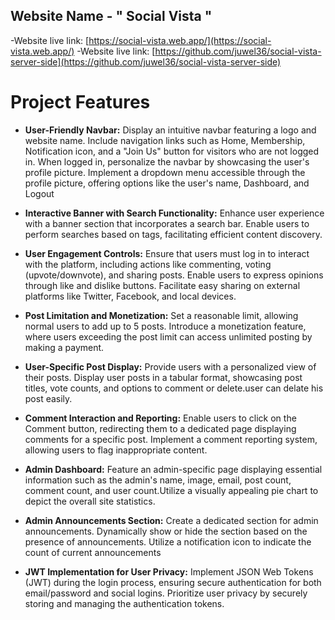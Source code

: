 
 ##  Website Name - " Social Vista  "

-Website live link:  [https://social-vista.web.app/](https://social-vista.web.app/)
-Website live link:  [https://github.com/juwel36/social-vista-server-side](https://github.com/juwel36/social-vista-server-side)




#  Project Features  
- **User-Friendly Navbar:**
 Display an intuitive navbar featuring a logo and website name.
Include navigation links such as Home, Membership, Notification icon, and a "Join Us" button for visitors who are not logged in.
When logged in, personalize the navbar by showcasing the user's profile picture.
Implement a dropdown menu accessible through the profile picture, offering options like the user's name, Dashboard, and Logout

- **Interactive Banner with Search Functionality:**
 Enhance user experience with a banner section that incorporates a search bar.
Enable users to perform searches based on tags, facilitating efficient content discovery.


- **User Engagement Controls:**
 Ensure that users must log in to interact with the platform, including actions like commenting, voting (upvote/downvote), and sharing posts.
Enable users to express opinions through like and dislike buttons.
Facilitate easy sharing on external platforms like Twitter, Facebook, and local devices.

- **Post Limitation and Monetization:**
 Set a reasonable limit, allowing normal users to add up to 5 posts.
Introduce a monetization feature, where users exceeding the post limit can access unlimited posting by making a payment.


- **User-Specific Post Display:**
Provide users with a personalized view of their posts.
Display user posts in a tabular format, showcasing post titles, vote counts, and options to comment or delete.user can delate his post easily.

 
- **Comment Interaction and Reporting:**
 Enable users to click on the Comment button, redirecting them to a dedicated page displaying comments for a specific post.
Implement a comment reporting system, allowing users to flag inappropriate content.

- **Admin Dashboard:**
 Feature an admin-specific page displaying essential information such as the admin's name, image, email, post count, comment count, and user count.Utilize a visually appealing pie chart to depict the overall site statistics.


- **Admin Announcements Section:**
 Create a dedicated section for admin announcements.
Dynamically show or hide the section based on the presence of announcements.
Utilize a notification icon to indicate the count of current announcements


- **JWT Implementation for User Privacy:**
 Implement JSON Web Tokens (JWT) during the login process, ensuring secure authentication for both email/password and social logins.
Prioritize user privacy by securely storing and managing the authentication tokens.


 







